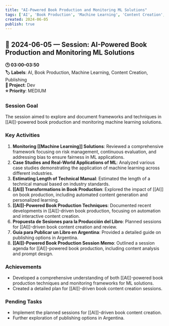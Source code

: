 ```yaml
---
title: "AI-Powered Book Production and Monitoring ML Solutions"
tags: ['AI', 'Book Production', 'Machine Learning', 'Content Creation', 'Publishing']
created: 2024-06-05
publish: true
---
```


## 📅 2024-06-05 — Session: AI-Powered Book Production and Monitoring ML Solutions

**🕒 03:00–03:50**  
**🏷️ Labels**: AI, Book Production, Machine Learning, Content Creation, Publishing  
**📂 Project**: Dev  
**⭐ Priority**: MEDIUM  


### Session Goal
The session aimed to explore and document frameworks and techniques in [[AI]]-powered book production and monitoring machine learning solutions.

### Key Activities
1. **Monitoring [[Machine Learning]] Solutions**: Reviewed a comprehensive framework focusing on risk management, continuous evaluation, and addressing bias to ensure fairness in ML applications.
2. **Case Studies and Real-World Applications of ML**: Analyzed various case studies demonstrating the application of machine learning across different industries.
3. **Estimating Length of Technical Manual**: Estimated the length of a technical manual based on industry standards.
4. **[[AI]] Transformations in Book Production**: Explored the impact of [[AI]] on book production, including automated content generation and personalized learning.
5. **[[AI]]-Powered Book Production Techniques**: Documented recent developments in [[AI]]-driven book production, focusing on automation and interactive content creation.
6. **Propuesta de Sesiones para la Producción del Libro**: Planned sessions for [[AI]]-driven book content creation and review.
7. **Guía para Publicar un Libro en Argentina**: Provided a detailed guide on publishing options in Argentina.
8. **[[AI]]-Powered Book Production Session Memo**: Outlined a session agenda for [[AI]]-powered book production, including content analysis and prompt design.

### Achievements
- Developed a comprehensive understanding of both [[AI]]-powered book production techniques and monitoring frameworks for ML solutions.
- Created a detailed plan for [[AI]]-driven book content creation sessions.

### Pending Tasks
- Implement the planned sessions for [[AI]]-driven book content creation.
- Further exploration of publishing options in Argentina.
